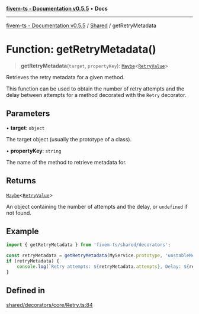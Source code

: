 [**fivem-ts - Documentation v0.5.5**](../../../README.md) • **Docs**

***

[fivem-ts - Documentation v0.5.5](../../../README.md) / [Shared](../README.md) / getRetryMetadata

# Function: getRetryMetadata()

> **getRetryMetadata**(`target`, `propertyKey`): [`Maybe`](../type-aliases/Maybe.md)\<[`RetryValue`](../type-aliases/RetryValue.md)\>

Retrieves the retry metadata for a given method.

This function can be used to obtain the number of retry attempts and the delay between attempts
for a method decorated with the `Retry` decorator.

## Parameters

• **target**: `object`

The target object (usually the prototype of a class).

• **propertyKey**: `string`

The name of the method to retrieve metadata for.

## Returns

[`Maybe`](../type-aliases/Maybe.md)\<[`RetryValue`](../type-aliases/RetryValue.md)\>

An object containing the number of attempts and the delay, or `undefined` if not found.

## Example

```ts
import { getRetryMetadata } from 'fivem-ts/shared/decorators';

const retryMetadata = getRetryMetadata(MyService.prototype, 'unstableMethod');
if (retryMetadata) {
    console.log(`Retry attempts: ${retryMetadata.attempts}, Delay: ${retryMetadata.delay}`);
}
```

## Defined in

[shared/decorators/core/Retry.ts:84](https://github.com/Purpose-Dev/fivem-ts/blob/main/src/shared/decorators/core/Retry.ts#L84)
